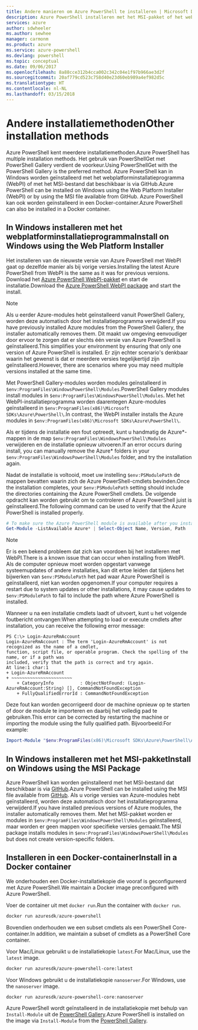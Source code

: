 ```yaml
---
title: Andere manieren om Azure PowerShell te installeren | Microsoft Docs
description: Azure PowerShell installeren met het MSI-pakket of het webplatforminstallatieprogramma.
services: azure
author: sdwheeler
ms.author: sewhee
manager: carmonm
ms.product: azure
ms.service: azure-powershell
ms.devlang: powershell
ms.topic: conceptual
ms.date: 09/06/2017
ms.openlocfilehash: 8a88cce312b4cca002c342c04e1f97b966ae3d2f
ms.sourcegitcommit: 20af779cd523c758d40e23d60eb989a4ef982d5c
ms.translationtype: HT
ms.contentlocale: nl-NL
ms.lasthandoff: 03/15/2018
---
```

# <a name="other-installation-methods"></a><span data-ttu-id="3d9fe-103">Andere installatiemethoden</span><span class="sxs-lookup"><span data-stu-id="3d9fe-103">Other installation methods</span></span>

<span data-ttu-id="3d9fe-104">Azure PowerShell kent meerdere installatiemethoden.</span><span class="sxs-lookup"><span data-stu-id="3d9fe-104">Azure PowerShell has multiple installation methods.</span></span> <span data-ttu-id="3d9fe-105">Het gebruik van PowerShellGet met PowerShell Gallery verdient de voorkeur.</span><span class="sxs-lookup"><span data-stu-id="3d9fe-105">Using PowerShellGet with the PowerShell Gallery is the preferred method.</span></span> <span data-ttu-id="3d9fe-106">Azure PowerShell kan in Windows worden geïnstalleerd met het webplatforminstallatieprogramma (WebPI) of met het MSI-bestand dat beschikbaar is via GitHub.</span><span class="sxs-lookup"><span data-stu-id="3d9fe-106">Azure PowerShell can be installed on Windows using the Web Platform Installer (WebPI) or by using the MSI file available from GitHub.</span></span> <span data-ttu-id="3d9fe-107">Azure PowerShell kan ook worden geïnstalleerd in een Docker-container.</span><span class="sxs-lookup"><span data-stu-id="3d9fe-107">Azure PowerShell can also be installed in a Docker container.</span></span>

## <a name="install-on-windows-using-the-web-platform-installer"></a><span data-ttu-id="3d9fe-108">In Windows installeren met het webplatforminstallatieprogramma</span><span class="sxs-lookup"><span data-stu-id="3d9fe-108">Install on Windows using the Web Platform Installer</span></span>

<span data-ttu-id="3d9fe-109">Het installeren van de nieuwste versie van Azure PowerShell met WebPI gaat op dezelfde manier als bij vorige versies.</span><span class="sxs-lookup"><span data-stu-id="3d9fe-109">Installing the latest Azure PowerShell from WebPI is the same as it was for previous versions.</span></span>
<span data-ttu-id="3d9fe-110">Download het [Azure PowerShell WebPI-pakket](http://aka.ms/webpi-azps) en start de installatie.</span><span class="sxs-lookup"><span data-stu-id="3d9fe-110">Download the [Azure PowerShell WebPI package](http://aka.ms/webpi-azps) and start the install.</span></span>

> [!NOTE]
> <span data-ttu-id="3d9fe-111">Als u eerder Azure-modules hebt geïnstalleerd vanuit PowerShell Gallery, worden deze automatisch door het installatieprogramma verwijderd.</span><span class="sxs-lookup"><span data-stu-id="3d9fe-111">If you have previously installed Azure modules from the PowerShell Gallery, the installer automatically removes them.</span></span> <span data-ttu-id="3d9fe-112">Dit maakt uw omgeving eenvoudiger door ervoor te zorgen dat er slechts één versie van Azure PowerShell is geïnstalleerd.</span><span class="sxs-lookup"><span data-stu-id="3d9fe-112">This simplifies your environment by ensuring that only one version of Azure PowerShell is installed.</span></span> <span data-ttu-id="3d9fe-113">Er zijn echter scenario's denkbaar waarin het gewenst is dat er meerdere versies tegelijkertijd zijn geïnstalleerd.</span><span class="sxs-lookup"><span data-stu-id="3d9fe-113">However, there are scenarios where you may need multiple versions installed at the same time.</span></span>
>
> <span data-ttu-id="3d9fe-114">Met PowerShell Gallery-modules worden modules geïnstalleerd in `$env:ProgramFiles\WindowsPowerShell\Modules`.</span><span class="sxs-lookup"><span data-stu-id="3d9fe-114">PowerShell Gallery modules install modules in `$env:ProgramFiles\WindowsPowerShell\Modules`.</span></span> <span data-ttu-id="3d9fe-115">Met het WebPI-installatieprogramma worden daarentegen Azure-modules geïnstalleerd in `$env:ProgramFiles(x86)\Microsoft SDKs\Azure\PowerShell\`.</span><span class="sxs-lookup"><span data-stu-id="3d9fe-115">In contrast, the WebPI installer installs the Azure modules in `$env:ProgramFiles(x86)\Microsoft SDKs\Azure\PowerShell\`.</span></span>
>
> <span data-ttu-id="3d9fe-116">Als er tijdens de installatie een fout optreedt, kunt u handmatig de Azure\*-mappen in de map `$env:ProgramFiles\WindowsPowerShell\Modules` verwijderen en de installatie opnieuw uitvoeren.</span><span class="sxs-lookup"><span data-stu-id="3d9fe-116">If an error occurs during install, you can manually remove the Azure\* folders in your `$env:ProgramFiles\WindowsPowerShell\Modules` folder, and try the installation again.</span></span>

<span data-ttu-id="3d9fe-117">Nadat de installatie is voltooid, moet uw instelling `$env:PSModulePath` de mappen bevatten waarin zich de Azure PowerShell-cmdlets bevinden.</span><span class="sxs-lookup"><span data-stu-id="3d9fe-117">Once the installation completes, your `$env:PSModulePath` setting should include the directories containing the Azure PowerShell cmdlets.</span></span> <span data-ttu-id="3d9fe-118">De volgende opdracht kan worden gebruikt om te controleren of Azure PowerShell juist is geïnstalleerd.</span><span class="sxs-lookup"><span data-stu-id="3d9fe-118">The following command can be used to verify that the Azure PowerShell is installed properly.</span></span>

```powershell
# To make sure the Azure PowerShell module is available after you install
Get-Module -ListAvailable Azure* | Select-Object Name, Version, Path
```

> [!NOTE]
> <span data-ttu-id="3d9fe-119">Er is een bekend probleem dat zich kan voordoen bij het installeren met WebPI.</span><span class="sxs-lookup"><span data-stu-id="3d9fe-119">There is a known issue that can occur when installing from WebPI.</span></span> <span data-ttu-id="3d9fe-120">Als de computer opnieuw moet worden opgestart vanwege systeemupdates of andere installaties, kan dit ertoe leiden dat tijdens het bijwerken van `$env:PSModulePath` het pad waar Azure PowerShell is geïnstalleerd, niet kan worden opgenomen.</span><span class="sxs-lookup"><span data-stu-id="3d9fe-120">If your computer requires a restart due to system updates or other installations, it may cause updates to `$env:PSModulePath` to fail to include the path where Azure PowerShell is installed.</span></span>

<span data-ttu-id="3d9fe-121">Wanneer u na een installatie cmdlets laadt of uitvoert, kunt u het volgende foutbericht ontvangen:</span><span class="sxs-lookup"><span data-stu-id="3d9fe-121">When attempting to load or execute cmdlets after installation, you can receive the following error message:</span></span>

```
PS C:\> Login-AzureRmAccount
Login-AzureRmAccount : The term 'Login-AzureRmAccount' is not recognized as the name of a cmdlet,
function, script file, or operable program. Check the spelling of the name, or if a path was
included, verify that the path is correct and try again.
At line:1 char:1
+ Login-AzureRmAccount
+ ~~~~~~~~~~~~~~~~~~~~~~~
    + CategoryInfo          : ObjectNotFound: (Login-AzureRmAccount:String) [], CommandNotFoundException
    + FullyQualifiedErrorId : CommandNotFoundException
```

<span data-ttu-id="3d9fe-122">Deze fout kan worden gecorrigeerd door de machine opnieuw op te starten of door de module te importeren en daarbij het volledig pad te gebruiken.</span><span class="sxs-lookup"><span data-stu-id="3d9fe-122">This error can be corrected by restarting the machine or importing the module using the fully qualified path.</span></span> <span data-ttu-id="3d9fe-123">Bijvoorbeeld:</span><span class="sxs-lookup"><span data-stu-id="3d9fe-123">For example:</span></span>

```powershell
Import-Module "$env:ProgramFiles(x86)\Microsoft SDKs\Azure\PowerShell\AzureRM.psd1"
```

## <a name="install-on-windows-using-the-msi-package"></a><span data-ttu-id="3d9fe-124">In Windows installeren met het MSI-pakket</span><span class="sxs-lookup"><span data-stu-id="3d9fe-124">Install on Windows using the MSI Package</span></span>

<span data-ttu-id="3d9fe-125">Azure PowerShell kan worden geïnstalleerd met het MSI-bestand dat beschikbaar is via [GitHub](https://aka.ms/azps-release).</span><span class="sxs-lookup"><span data-stu-id="3d9fe-125">Azure PowerShell can be installed using the MSI file available from [GitHub](https://aka.ms/azps-release).</span></span> <span data-ttu-id="3d9fe-126">Als u vorige versies van Azure-modules hebt geïnstalleerd, worden deze automatisch door het installatieprogramma verwijderd.</span><span class="sxs-lookup"><span data-stu-id="3d9fe-126">If you have installed previous versions of Azure modules, the installer automatically removes them.</span></span> <span data-ttu-id="3d9fe-127">Met het MSI-pakket worden er modules in `$env:ProgramFiles\WindowsPowerShell\Modules` geïnstalleerd, maar worden er geen mappen voor specifieke versies gemaakt.</span><span class="sxs-lookup"><span data-stu-id="3d9fe-127">The MSI package installs modules in `$env:ProgramFiles\WindowsPowerShell\Modules` but does not create version-specific folders.</span></span>

## <a name="install-in-a-docker-container"></a><span data-ttu-id="3d9fe-128">Installeren in een Docker-container</span><span class="sxs-lookup"><span data-stu-id="3d9fe-128">Install in a Docker container</span></span>

<span data-ttu-id="3d9fe-129">We onderhouden een Docker-installatiekopie die vooraf is geconfigureerd met Azure PowerShell.</span><span class="sxs-lookup"><span data-stu-id="3d9fe-129">We maintain a Docker image preconfigured with Azure PowerShell.</span></span>

<span data-ttu-id="3d9fe-130">Voer de container uit met `docker run`.</span><span class="sxs-lookup"><span data-stu-id="3d9fe-130">Run the container with `docker run`.</span></span>

```powershell
docker run azuresdk/azure-powershell
```

<span data-ttu-id="3d9fe-131">Bovendien onderhouden we een subset cmdlets als een PowerShell Core-container.</span><span class="sxs-lookup"><span data-stu-id="3d9fe-131">In addition, we maintain a subset of cmdlets as a PowerShell Core container.</span></span>

<span data-ttu-id="3d9fe-132">Voor Mac/Linux gebruikt u de installatiekopie `latest`.</span><span class="sxs-lookup"><span data-stu-id="3d9fe-132">For Mac/Linux, use the `latest` image.</span></span>

```bash
docker run azuresdk/azure-powershell-core:latest
```

<span data-ttu-id="3d9fe-133">Voor Windows gebruikt u de installatiekopie `nanoserver`.</span><span class="sxs-lookup"><span data-stu-id="3d9fe-133">For Windows, use the `nanoserver` image.</span></span>

```powershell
docker run azuresdk/azure-powershell-core:nanoserver
```

<span data-ttu-id="3d9fe-134">Azure PowerShell wordt geïnstalleerd in de installatiekopie met behulp van `Install-Module` uit de [PowerShell Gallery](https://www.powershellgallery.com/).</span><span class="sxs-lookup"><span data-stu-id="3d9fe-134">Azure PowerShell is installed on the image via `Install-Module` from the [PowerShell Gallery](https://www.powershellgallery.com/).</span></span>
